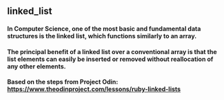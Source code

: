 ## linked_list

#### In Computer Science, one of the most basic and fundamental data structures is the linked list, which functions similarly to an array. 
#### The principal benefit of a linked list over a conventional array is that the list elements can easily be inserted or removed without reallocation of any other elements.
#### Based on the steps from Project Odin: https://www.theodinproject.com/lessons/ruby-linked-lists
